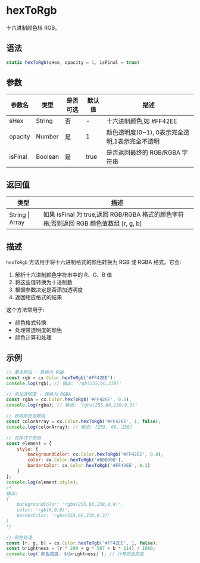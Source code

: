 # hexToRgb

十六进制颜色转 RGB。

## 语法

```javascript
static hexToRgb(sHex, opacity = 1, isFinal = true)
```

## 参数

| 参数名 | 类型 | 是否可选 | 默认值 | 描述 |
|--------|------|----------|---------|------|
| sHex | String | 否 | - | 十六进制颜色,如 #FF42EE |
| opacity | Number | 是 | 1 | 颜色透明度(0~1), 0表示完全透明,1表示完全不透明 |
| isFinal | Boolean | 是 | true | 是否返回最终的 RGB/RGBA 字符串 |

## 返回值

| 类型 | 描述 |
|------|------|
| String \| Array | 如果 isFinal 为 true,返回 RGB/RGBA 格式的颜色字符串;否则返回 RGB 颜色值数组 [r, g, b] |

## 描述

`hexToRgb` 方法用于将十六进制格式的颜色转换为 RGB 或 RGBA 格式。它会:

1. 解析十六进制颜色字符串中的 R、G、B 值
2. 将这些值转换为十进制数
3. 根据参数决定是否添加透明度
4. 返回相应格式的结果

这个方法常用于:
- 颜色格式转换
- 处理带透明度的颜色
- 颜色计算和处理

## 示例

```javascript
// 基本用法 - 转换为 RGB
const rgb = cx.Color.hexToRgb('#FF42EE');
console.log(rgb); // 输出: 'rgb(255,66,238)'

// 添加透明度 - 转换为 RGBA
const rgba = cx.Color.hexToRgb('#FF42EE', 0.5);
console.log(rgba); // 输出: 'rgba(255,66,238,0.5)'

// 获取颜色值数组
const colorArray = cx.Color.hexToRgb('#FF42EE', 1, false);
console.log(colorArray); // 输出: [255, 66, 238]

// 在样式中使用
const element = {
    style: {
        backgroundColor: cx.Color.hexToRgb('#FF42EE', 0.8),
        color: cx.Color.hexToRgb('#000000'),
        borderColor: cx.Color.hexToRgb('#FF42EE', 0.3)
    }
};
console.log(element.style);
/*
输出:
{
    backgroundColor: 'rgba(255,66,238,0.8)',
    color: 'rgb(0,0,0)',
    borderColor: 'rgba(255,66,238,0.3)'
}
*/

// 颜色处理
const [r, g, b] = cx.Color.hexToRgb('#FF42EE', 1, false);
const brightness = (r * 299 + g * 587 + b * 114) / 1000;
console.log(`颜色亮度: ${brightness}`); // 计算颜色亮度